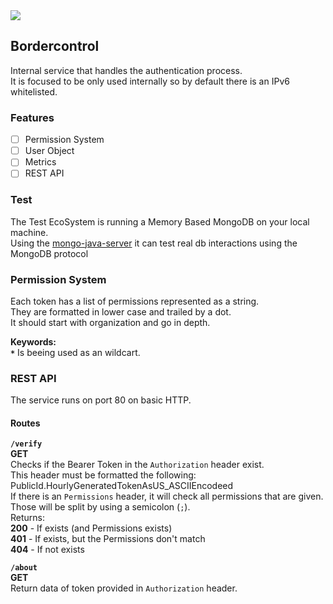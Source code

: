 <a href="https://drone.n1.mommde.xyz/whitehole-dev/bordercontrol">
  <img src="https://drone.n1.mommde.xyz/api/badges/whitehole-dev/bordercontrol/status.svg?ref=refs/heads/main" />
</a>

## Bordercontrol
Internal service that handles the authentication process.  
It is focused to be only used internally so by default there is an IPv6 whitelisted.

### Features
- [ ] Permission System
- [ ] User Object
- [ ] Metrics
- [ ] REST API

### Test
The Test EcoSystem is running a Memory Based MongoDB on your local machine.  
Using the [mongo-java-server](https://github.com/bwaldvogel/mongo-java-server) it can test real db interactions using the MongoDB protocol

### Permission System
Each token has a list of permissions represented as a string.  
They are formatted in lower case and trailed by a dot.  
It should start with organization and go in depth.

**Keywords:**  
**`*`** Is beeing used as an wildcart.


### REST API
The service runs on port 80 on basic HTTP.

#### Routes
**`/verify`**  
**GET**  
Checks if the Bearer Token in the `Authorization` header exist.  
This header must be formatted the following: PublicId.HourlyGeneratedTokenAsUS_ASCIIEncodeed  
If there is an `Permissions` header, it will check all permissions that are given. Those will be split by using a semicolon (`;`).  
Returns:  
**200** - If exists (and Permissions exists)  
**401** - If exists, but the Permissions don't match  
**404** - If not exists


**`/about`**  
**GET**  
Return data of token provided in `Authorization` header.
